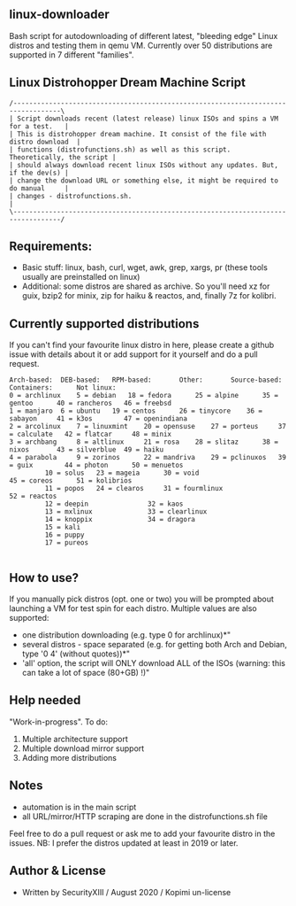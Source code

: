 ## linux-downloader
Bash script for autodownloading of different latest, "bleeding edge" Linux distros and testing them in qemu VM. Currently over 50 distributions are supported in 7 different "families".

## Linux Distrohopper Dream Machine Script
```
/----------------------------------------------------------------------------------\
| Script downloads recent (latest release) linux ISOs and spins a VM for a test.   |
| This is distrohopper dream machine. It consist of the file with distro download  | 
| functions (distrofunctions.sh) as well as this script. Theoretically, the script | 
| should always download recent linux ISOs without any updates. But, if the dev(s) |
| change the download URL or something else, it might be required to do manual     |
| changes - distrofunctions.sh.                                                    |
\----------------------------------------------------------------------------------/
```

## Requirements: 
* Basic stuff: linux, bash, curl, wget, awk, grep, xargs, pr (these tools usually are preinstalled on linux) 
* Additional: some distros are shared as archive. So you'll need xz for guix, bzip2 for minix, zip for haiku & reactos, and, finally 7z for kolibri.

## Currently supported distributions
If you can't find your favourite linux distro in here, please create a github issue with details about it or add support for it yourself and do a pull request.
```
Arch-based:	 DEB-based:	  RPM-based:	   Other:	    Source-based:    Containers:      Not linux:
0 = archlinux	 5 = debian	  18 = fedora	   25 = alpine	    35 = gentoo	     40 = rancheros   46 = freebsd
1 = manjaro	 6 = ubuntu	  19 = centos	   26 = tinycore    36 = sabayon     41 = k3os	      47 = openindiana
2 = arcolinux	 7 = linuxmint	  20 = opensuse	   27 = porteus	    37 = calculate   42 = flatcar     48 = minix
3 = archbang	 8 = altlinux	  21 = rosa	   28 = slitaz	    38 = nixos	     43 = silverblue  49 = haiku
4 = parabola	 9 = zorinos	  22 = mandriva	   29 = pclinuxos   39 = guix	     44 = photon      50 = menuetos
		 10 = solus	  23 = mageia	   30 = void	    		     45 = coreos      51 = kolibrios
		 11 = popos	  24 = clearos	   31 = fourmlinux  		     		      52 = reactos
		 12 = deepin	  		   32 = kaos	    		     		      
		 13 = mxlinux	  		   33 = clearlinux  		     		      
		 14 = knoppix	  		   34 = dragora	    		     		      
		 15 = kali	  		   		    		     		      
		 16 = puppy	  		   		    		     		      
		 17 = pureos	  		   		    		     		      
 		   		    		     		      
```

## How to use?
If you manually pick distros (opt. one or two) you will be prompted about launching a VM for test spin for each distro.
Multiple values are also supported:
* one distribution downloading (e.g. type 0 for archlinux)*"
* several distros - space separated (e.g. for getting both Arch and Debian, type '0 4' (without quotes))*"
* 'all' option, the script will ONLY download ALL of the ISOs (warning: this can take a lot of space (80+GB) !)"

## Help needed
"Work-in-progress". To do:	
1. Multiple architecture support
2. Multiple download mirror support
3. Adding more distributions

## Notes
* automation is in the main script
* all URL/mirror/HTTP scraping are done in the distrofunctions.sh file

Feel free to do a pull request or ask me to add your favourite distro in the issues.
NB: I prefer the distros updated at least in 2019 or later.

## Author & License
* Written by SecurityXIII / August 2020 / Kopimi un-license
